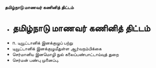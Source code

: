 **தமிழ்நாடு மாணவர் கணினித் திட்டம்**
- # தமிழ்நாடு மாணவர் கணினித் திட்டம்
- n. டியூட்டானிக் இனக்குழுப் பற்று
- டியூட்டானிக் இனக்குழுமீதுள்ள ஆர்வநம்பிக்கை
- செர்மானிய இனமொழி நுல் கலைப்பண்பாட்டாய்வுத் துறை
- செர்மன் பண்பு முனைப்பு.

